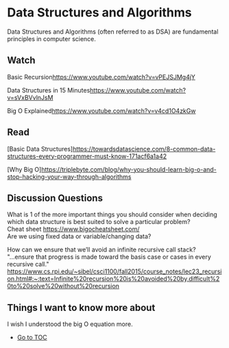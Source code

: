 # Data Structures and Algorithms

Data Structures and Algorithms (often referred to as DSA) are fundamental principles in computer science.  

## Watch

Basic Recursion<https://www.youtube.com/watch?v=vPEJSJMg4jY>  

Data Structures in 15 Minutes<https://www.youtube.com/watch?v=sVxBVvlnJsM>  

Big O Explained<https://www.youtube.com/watch?v=v4cd1O4zkGw>  

## Read

[Basic Data Structures]<https://towardsdatascience.com/8-common-data-structures-every-programmer-must-know-171acf6a1a42>  

[Why Big O]<https://triplebyte.com/blog/why-you-should-learn-big-o-and-stop-hacking-your-way-through-algorithms>  

## Discussion Questions

What is 1 of the more important things you should consider when deciding which data structure is best suited to solve a particular problem?  
Cheat sheet <https://www.bigocheatsheet.com/>  
Are we using fixed data or variable/changing data?

How can we ensure that we’ll avoid an infinite recursive call stack?  
"...ensure that progress is made toward the basis case or cases in every recursive call."  
<https://www.cs.rpi.edu/~sibel/csci1100/fall2015/course_notes/lec23_recursion.html#:~:text=Infinite%20recursion%20is%20avoided%20by,difficult%20to%20solve%20without%20recursion>

## Things I want to know more about  

I wish I understood the big O equation more.  

- [Go to TOC](README.md)  
